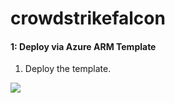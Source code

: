 # crowdstrikefalcon


#### 1: Deploy via Azure ARM Template #####

1.  Deploy the template.

<a href="https://portal.azure.com/#create/Microsoft.Template/uri/https%3A%2F%2Fraw.githubusercontent.com%2Frvanaparthi%2Fnetskope%2Fmain%2Fazure-arm-templates%2Fcrowdstrikefalcon_functionapp_template.json" target="_blank">
   <img src="https://aka.ms/deploytoazurebutton""/>
</a>
